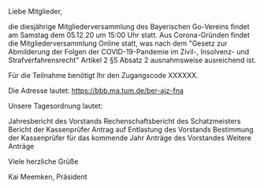 Liebe Mitglieder,

die diesjährige Mitgliederversammlung des Bayerischen Go-Vereins findet am Samstag dem 05.12.20 um 15:00 Uhr statt. Aus Corona-Gründen findet die Mitgliederversammlung Online statt, was nach dem "Gesetz zur Abmilderung der Folgen der COVID-19-Pandemie im Zivil-, Insolvenz- und Strafverfahrensrecht" Artikel 2 §5 Absatz 2 ausnahmsweise ausreichend ist.

Für die Teilnahme benötigt Ihr den Zugangscode XXXXXX.

Die Adresse lautet: https://bbb.ma.tum.de/ber-ajz-fna

Unsere Tagesordnung lautet:

Jahresbericht des Vorstands
Rechenschaftsbericht des Schatzmeisters
Bericht der Kassenprüfer
Antrag auf Entlastung des Vorstands
Bestimmung der Kassenprüfer für das kommende Jahr
Anträge des Vorstandes
Weitere Anträge



Viele herzliche Grüße

Kai Meemken, Präsident
